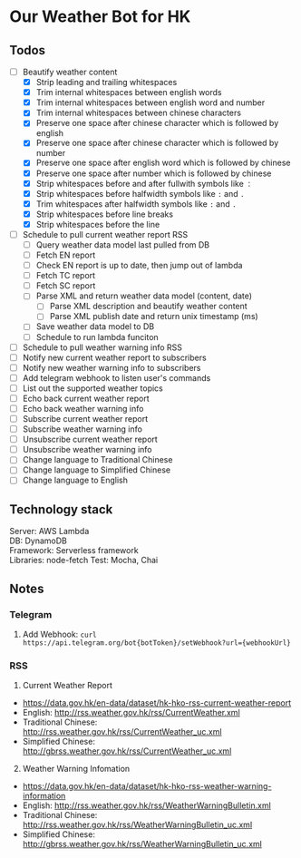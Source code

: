 # Our Weather Bot for HK

## Todos

- [ ] Beautify weather content
  - [x] Strip leading and trailing whitespaces
  - [x] Trim internal whitespaces between english words
  - [x] Trim internal whitespaces between english word and number
  - [x] Trim internal whitespaces between chinese characters
  - [x] Preserve one space after chinese character which is followed by english
  - [x] Preserve one space after chinese character which is followed by number
  - [x] Preserve one space after english word which is followed by chinese
  - [x] Preserve one space after number which is followed by chinese
  - [x] Strip whitespaces before and after fullwith symbols like `：`
  - [x] Strip whitespaces before halfwidth symbols like `:` and `.`
  - [x] Trim whitespaces after halfwidth symbols like `:` and `.`
  - [x] Strip whitespaces before line breaks
  - [x] Strip whitespaces before the line
- [ ] Schedule to pull current weather report RSS
  - [ ] Query weather data model last pulled from DB
  - [ ] Fetch EN report
  - [ ] Check EN report is up to date, then jump out of lambda
  - [ ] Fetch TC report
  - [ ] Fetch SC report
  - [ ] Parse XML and return weather data model (content, date)
    - [ ] Parse XML description and beautify weather content
    - [ ] Parse XML publish date and return unix timestamp (ms)
  - [ ] Save weather data model to DB
  - [ ] Schedule to run lambda funciton
- [ ] Schedule to pull weather warning info RSS
- [ ] Notify new current weather report to subscribers
- [ ] Notify new weather warning info to subscribers
- [ ] Add telegram webhook to listen user's commands
- [ ] List out the supported weather topics
- [ ] Echo back current weather report
- [ ] Echo back weather warning info
- [ ] Subscribe current weather report
- [ ] Subscribe weather warning info
- [ ] Unsubscribe current weather report
- [ ] Unsubscribe weather warning info
- [ ] Change language to Traditional Chinese
- [ ] Change language to Simplified Chinese
- [ ] Change language to English

## Technology stack

Server: AWS Lambda  
DB: DynamoDB  
Framework: Serverless framework  
Libraries: node-fetch
Test: Mocha, Chai

## Notes

### Telegram

1. Add Webhook:
  `curl https://api.telegram.org/bot{botToken}/setWebhook?url={webhookUrl}`

### RSS

1. Current Weather Report
  - https://data.gov.hk/en-data/dataset/hk-hko-rss-current-weather-report
  - English: http://rss.weather.gov.hk/rss/CurrentWeather.xml
  - Traditional Chinese: http://rss.weather.gov.hk/rss/CurrentWeather_uc.xml
  - Simplified Chinese: http://gbrss.weather.gov.hk/rss/CurrentWeather_uc.xml
2. Weather Warning Infomation
  - https://data.gov.hk/en-data/dataset/hk-hko-rss-weather-warning-information
  - English: http://rss.weather.gov.hk/rss/WeatherWarningBulletin.xml
  - Traditional Chinese: http://rss.weather.gov.hk/rss/WeatherWarningBulletin_uc.xml
  - Simplified Chinese: http://gbrss.weather.gov.hk/rss/WeatherWarningBulletin_uc.xml
